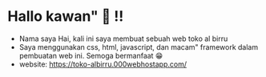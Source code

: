 
# Hallo kawan" 👋 !!

- Nama saya Hai, kali ini saya membuat sebuah web toko al birru
- Saya menggunakan css, html, javascript, dan macam" framework dalam pembuatan web ini. Semoga bermanfaat 😁
- website: https://toko-albirru.000webhostapp.com/

